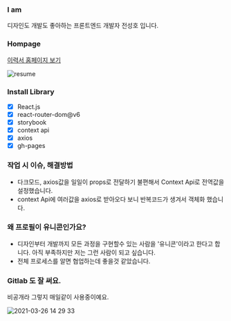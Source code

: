 ### I am

디자인도 개발도 좋아하는 프론트엔드 개발자 전성호 입니다.

### Hompage

[이력서 홈페이지 보기](http://ferrari219.github.io)

![resume](https://user-images.githubusercontent.com/16126002/112567066-84538e00-8e23-11eb-83cb-75453741a8f6.jpg)

### Install Library

-   [x] React.js
-   [x] react-router-dom@v6
-   [x] storybook
-   [x] context api
-   [x] axios
-   [x] gh-pages

### 작업 시 이슈, 해결방법

-   다크모드, axios값을 일일이 props로 전달하기 불편해서
    Context Api로 전역값을 설정했습니다.
-   context Api에 여러값을 axios로 받아오다 보니 반복코드가 생겨서 객체화 했습니다.

### 왜 프로필이 유니콘인가요?

-   디자인부터 개발까지 모든 과정을 구현할수 있는 사람을 '유니콘'이라고 한다고 합니다. 아직 부족하지만 저는 그런 사람이 되고 싶습니다.
-   전체 프로세스를 알면 협업하는데 좋을것 같았습니다.

### Gitlab 도 잘 써요.

비공개라 그렇지 매일같이 사용중이예요.

![2021-03-26 14 29 33](https://user-images.githubusercontent.com/16126002/112586936-fe920b80-8e3f-11eb-894b-ee15b760920f.png)
